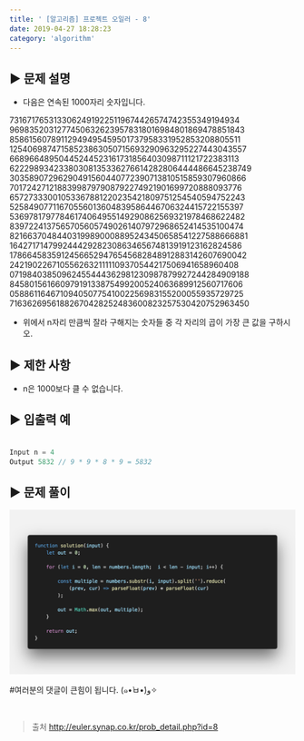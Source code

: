 ```yaml
---
title: ' [알고리즘] 프로젝트 오일러 - 8'
date: 2019-04-27 18:28:23
category: 'algorithm'
---
```


▶︎ 문제 설명
-------

- 다음은 연속된 1000자리 숫자입니다.

73167176531330624919225119674426574742355349194934
96983520312774506326239578318016984801869478851843
85861560789112949495459501737958331952853208805511
12540698747158523863050715693290963295227443043557
66896648950445244523161731856403098711121722383113
62229893423380308135336276614282806444486645238749
30358907296290491560440772390713810515859307960866
70172427121883998797908792274921901699720888093776
65727333001053367881220235421809751254540594752243
52584907711670556013604839586446706324415722155397
53697817977846174064955149290862569321978468622482
83972241375657056057490261407972968652414535100474
82166370484403199890008895243450658541227588666881
16427171479924442928230863465674813919123162824586
17866458359124566529476545682848912883142607690042
24219022671055626321111109370544217506941658960408
07198403850962455444362981230987879927244284909188
84580156166097919133875499200524063689912560717606
05886116467109405077541002256983155200055935729725
71636269561882670428252483600823257530420752963450

- 위에서 n자리 만큼씩 잘라 구해지는 숫자들 중 각 자리의 곱이 가장 큰 값을 구하시오.

▶︎ 제한 사항
-------

- n은 1000보다 클 수 없습니다.

▶︎ 입출력 예
-------
```js

Input n = 4
Output 5832 // 9 * 9 * 8 * 9 = 5832

```

▶︎ 문제 풀이
-------

![](../../../assets/euler/euler.8.solution.png)

#여러분의 댓글이 큰힘이 됩니다. (๑•̀ㅂ•́)و✧

<br />

> 출처
> <a href="http://euler.synap.co.kr/prob_detail.php?id=8" target="_blank">http://euler.synap.co.kr/prob_detail.php?id=8</a>
